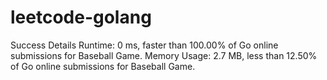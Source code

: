 # leetcode-golang
Success
Details 
Runtime: 0 ms, faster than 100.00% of Go online submissions for Baseball Game.
Memory Usage: 2.7 MB, less than 12.50% of Go online submissions for Baseball Game.
